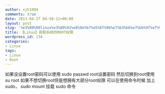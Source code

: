 ```yaml
---
author: xjh1994
comments: true
date: 2013-04-27 04:58:11+00:00
layout: post
slug: '%e3%80%90linux%e3%80%91%e8%8e%b7%e5%8f%96%e7%b3%bb%e7%bb%9f%e7%9a%84root%e6%9d%83%e9%99%90'
title: 【Linux】获取系统的ROOT权限
wordpress_id: 134
categories:
- Linux
tags:
- Linux
- Root
---
```


如果没设置root密码可以使用
    sudo passwd root设置密码
    然后切换到root使用
    su root
    如果不想切换root但是想拥有大部分root权限
    可以在使用命令时候 加上 sudo，
    sudo mount 挂载
    sudo 命令

